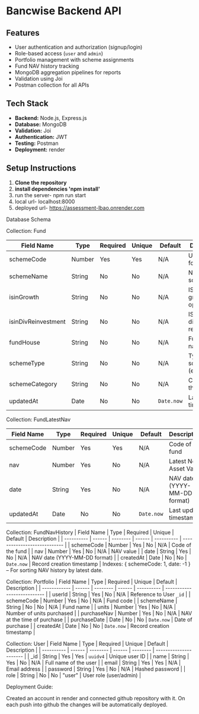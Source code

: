
# Bancwise Backend API

## Features
- User authentication and authorization (signup/login)
- Role-based access (`user` and `admin`)
- Portfolio management with scheme assignments
- Fund NAV history tracking
- MongoDB aggregation pipelines for reports
- Validation using Joi
- Postman collection for all APIs

## Tech Stack
- **Backend:** Node.js, Express.js
- **Database:** MongoDB
- **Validation:** Joi
- **Authentication:** JWT
- **Testing:** Postman
- **Deployment:** render

## Setup Instructions
1. **Clone the repository**
2. **install dependencies 'npm install'**
3.  run the server- npm run start
4.  local url- localhost:8000
5.  deployed url- https://assessment-lbao.onrender.com



Database Schema

Collection: Fund

| Field Name          | Type   | Required | Unique | Default    | Description                         |
| ------------------- | ------ | -------- | ------ | ---------- | ----------------------------------- |
| schemeCode          | Number | Yes      | Yes    | N/A        | Unique code for the fund            |
| schemeName          | String | No       | No     | N/A        | Name of the scheme                  |
| isinGrowth          | String | No       | No     | N/A        | ISIN code for growth option         |
| isinDivReinvestment | String | No       | No     | N/A        | ISIN code for dividend reinvestment |
| fundHouse           | String | No       | No     | N/A        | Fund house name                     |
| schemeType          | String | No       | No     | N/A        | Type of the scheme (equity/debt)    |
| schemeCategory      | String | No       | No     | N/A        | Category of the scheme              |
| updatedAt           | Date   | No       | No     | `Date.now` | Last update timestamp               |


Collection: FundLatestNav

| Field Name | Type   | Required | Unique | Default    | Description                  |
| ---------- | ------ | -------- | ------ | ---------- | ---------------------------- |
| schemeCode | Number | Yes      | Yes    | N/A        | Code of the fund             |
| nav        | Number | Yes      | No     | N/A        | Latest Net Asset Value       |
| date       | String | Yes      | No     | N/A        | NAV date (YYYY-MM-DD format) |
| updatedAt  | Date   | No       | No     | `Date.now` | Last update timestamp        |

Collection: FundNavHistory
| Field Name | Type   | Required | Unique | Default    | Description                  |
| ---------- | ------ | -------- | ------ | ---------- | ---------------------------- |
| schemeCode | Number | Yes      | No     | N/A        | Code of the fund             |
| nav        | Number | Yes      | No     | N/A        | NAV value                    |
| date       | String | Yes      | No     | N/A        | NAV date (YYYY-MM-DD format) |
| createdAt  | Date   | No       | No     | `Date.now` | Record creation timestamp    |
Indexes:
{ schemeCode: 1, date: -1 } – For sorting NAV history by latest date.

Collection: Portfolio
| Field Name   | Type   | Required | Unique | Default    | Description                 |
| ------------ | ------ | -------- | ------ | ---------- | --------------------------- |
| userId       | String | Yes      | No     | N/A        | Reference to User `_id`     |
| schemeCode   | Number | Yes      | No     | N/A        | Fund code                   |
| schemeName   | String | No       | No     | N/A        | Fund name                   |
| units        | Number | Yes      | No     | N/A        | Number of units purchased   |
| purchaseNav  | Number | Yes      | No     | N/A        | NAV at the time of purchase |
| purchaseDate | Date   | No       | No     | `Date.now` | Date of purchase            |
| createdAt    | Date   | No       | No     | `Date.now` | Record creation timestamp   |

Collection: User
| Field Name | Type   | Required | Unique | Default  | Description            |
| ---------- | ------ | -------- | ------ | -------- | ---------------------- |
| _id       | String | Yes      | Yes    | `uuidv4` | Unique user ID         |
| name       | String | Yes      | No     | N/A      | Full name of the user  |
| email      | String | Yes      | Yes    | N/A      | Email address          |
| password   | String | Yes      | No     | N/A      | Hashed password        |
| role       | String | No       | No     | "user"   | User role (user/admin) |

Deployment Guide:

Created an account in render and connected github repository with it. On each push into github the changes will be automatically deployed.
